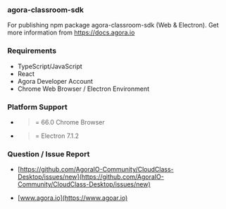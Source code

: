### agora-classroom-sdk

For publishing npm package agora-classroom-sdk (Web & Electron). Get more information from https://docs.agora.io

### Requirements

- TypeScript/JavaScript
- React
- Agora Developer Account
- Chrome Web Browser / Electron Environment

### Platform Support

- > = 66.0 Chrome Browser
- > = Electron 7.1.2

### Question / Issue Report

- [https://github.com/AgoraIO-Community/CloudClass-Desktop/issues/new](https://github.com/AgoraIO-Community/CloudClass-Desktop/issues/new)

- [www.agora.io](https://www.agoar.io)
